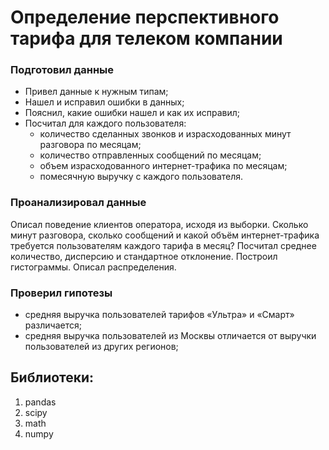 # Определение перспективного тарифа для телеком компании
### Подготовил данные
- Привел данные к нужным типам;
- Нашел и исправил ошибки в данных;
- Пояснил, какие ошибки нашел и как их исправил;
- Посчитал для каждого пользователя:
  - количество сделанных звонков и израсходованных минут разговора по месяцам;
  - количество отправленных сообщений по месяцам;
  - объем израсходованного интернет-трафика по месяцам;
  - помесячную выручку с каждого пользователя.
### Проанализировал данные
Описал поведение клиентов оператора, исходя из выборки. Сколько минут разговора, сколько сообщений и какой объём интернет-трафика требуется пользователям каждого тарифа в месяц? Посчитал среднее количество, дисперсию и стандартное отклонение. Построил гистограммы. Описал распределения.
### Проверил гипотезы
- средняя выручка пользователей тарифов «Ультра» и «Смарт» различается;
- средняя выручка пользователей из Москвы отличается от выручки пользователей из других регионов;
## Библиотеки:
1. pandas
2. scipy
3. math
4. numpy
